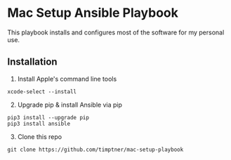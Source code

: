 # Mac Setup Ansible Playbook

This playbook installs and configures most of the software for my personal use.

## Installation

1. Install Apple's command line tools

```shell
xcode-select --install
```

2. Upgrade pip & install Ansible via pip

```shell
pip3 install --upgrade pip
pip3 install ansible
```

3. Clone this repo

```shell
git clone https://github.com/timptner/mac-setup-playbook
```


